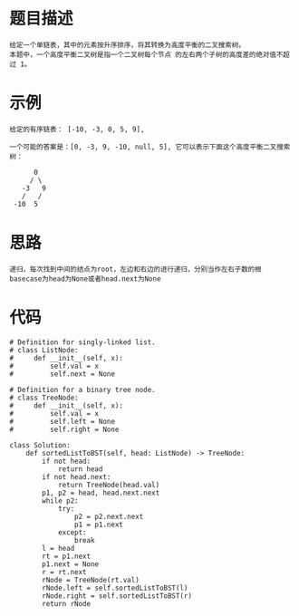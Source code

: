 # 题目描述
    给定一个单链表，其中的元素按升序排序，将其转换为高度平衡的二叉搜索树。
    本题中，一个高度平衡二叉树是指一个二叉树每个节点 的左右两个子树的高度差的绝对值不超过 1。
# 示例
```
给定的有序链表： [-10, -3, 0, 5, 9],

一个可能的答案是：[0, -3, 9, -10, null, 5], 它可以表示下面这个高度平衡二叉搜索树：

      0
     / \
   -3   9
   /   /
 -10  5
```
# 思路
    递归，每次找到中间的结点为root，左边和右边的进行递归，分别当作左右子数的根
    basecase为head为None或者head.next为None
# 代码
```
# Definition for singly-linked list.
# class ListNode:
#     def __init__(self, x):
#         self.val = x
#         self.next = None

# Definition for a binary tree node.
# class TreeNode:
#     def __init__(self, x):
#         self.val = x
#         self.left = None
#         self.right = None

class Solution:
    def sortedListToBST(self, head: ListNode) -> TreeNode:
        if not head:
            return head
        if not head.next:
            return TreeNode(head.val)
        p1, p2 = head, head.next.next
        while p2:
            try:
                p2 = p2.next.next
                p1 = p1.next
            except:
                break
        l = head
        rt = p1.next
        p1.next = None
        r = rt.next
        rNode = TreeNode(rt.val)
        rNode.left = self.sortedListToBST(l)
        rNode.right = self.sortedListToBST(r)
        return rNode
```
